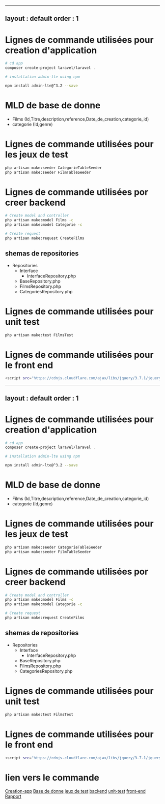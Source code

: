 
---
layout : default
order : 1
---



# Lignes de commande utilisées pour creation d'application

```bash
# cd app
composer create-project laravel/laravel .

# installation admin-lte using npm

npm install admin-lte@^3.2 --save

```

# MLD de base de donne

- Films (Id,Titre,description,reference,Date_de_creation,categorie_id)
- categorie (Id,genre)



# Lignes de commande utilisées pour les jeux de test

```bash
php artisan make:seeder CategorieTableSeeder
php artisan make:seeder FilmTableSeeder

```


# Lignes de commande utilisées por creer backend

```bash
# Create model and controller
php artisan make:model Films -c
php artisan make:model Categorie -c

# Create request
php artisan make:request CreateFilms

```
## shemas de repositories

- Repositories
  - Interface
    - InterfaceRepository.php
  - BaseRepository.php
  - FilmsRepository.php
  - CategoriesRepository.php


# Lignes de commande utilisées pour unit test

```bash
php artisan make:test FilmsTest
```

# Lignes de commande utilisées pour le front end

```bash
<script src="https://cdnjs.cloudflare.com/ajax/libs/jquery/3.7.1/jquery.min.js"></script>
```


---
layout : default
order : 1
---

# Lignes de commande utilisées pour creation d'application

```bash
# cd app
composer create-project laravel/laravel .

# installation admin-lte using npm

npm install admin-lte@^3.2 --save

```

# MLD de base de donne

- Films (Id,Titre,description,reference,Date_de_creation,categorie_id)
- categorie (Id,genre)



# Lignes de commande utilisées pour les jeux de test

```bash
php artisan make:seeder CategorieTableSeeder
php artisan make:seeder FilmTableSeeder

```


# Lignes de commande utilisées por creer backend

```bash
# Create model and controller
php artisan make:model Films -c
php artisan make:model Categorie -c

# Create request
php artisan make:request CreateFilms

```
## shemas de repositories

- Repositories
  - Interface
    - InterfaceRepository.php
  - BaseRepository.php
  - FilmsRepository.php
  - CategoriesRepository.php


# Lignes de commande utilisées pour unit test

```bash
php artisan make:test FilmsTest
```

# Lignes de commande utilisées pour le front end

```bash
<script src="https://cdnjs.cloudflare.com/ajax/libs/jquery/3.7.1/jquery.min.js"></script>
```

# lien vers le commande

[Creation-app](./creation-app.md)
[Base de donne](./creation-app.md)
[jeux de test](./jeux-test.md)
[backend](./back-end.md)
[unit-test](./unit-test.md)
[front-end](./front-end.md)
[Rapport](./rapport.md)





